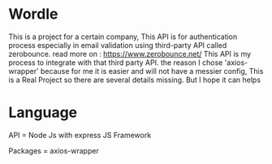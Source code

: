 # Wordle
This is a project for a certain company, This API is for authentication process especially in email validation using third-party API called zerobounce. read more on : https://www.zerobounce.net/
This API is my process to integrate with that third party API. the reason I chose 'axios-wrapper' because for me it is easier and will not have a messier config, This is a Real Project so there are several details missing. But I hope it can helps

# Language
API = Node Js with express JS Framework

Packages = axios-wrapper
